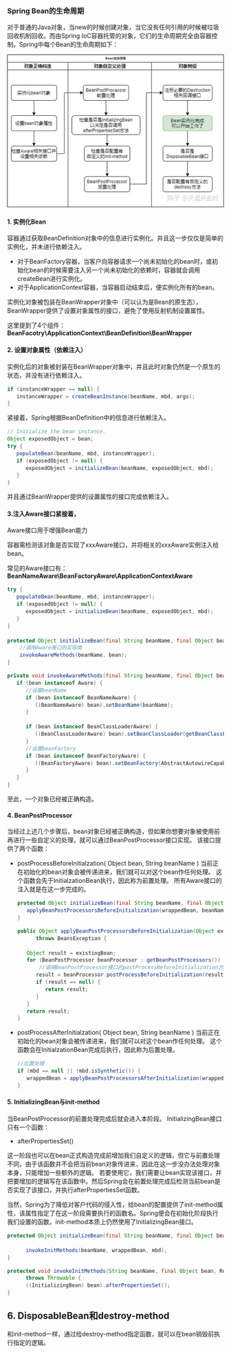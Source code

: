 ### Spring Bean的生命周期

对于普通的Java对象，当new的时候创建对象，当它没有任何引用的时候被垃圾回收机制回收。而由Spring IoC容器托管的对象，它们的生命周期完全由容器控制。Spring中每个Bean的生命周期如下：

![](../images/spring/2.jpg)

#### 1. 实例化Bean

容器通过获取BeanDefinition对象中的信息进行实例化。并且这一步仅仅是简单的实例化，并未进行依赖注入。 

- 对于BeanFactory容器，当客户向容器请求一个尚未初始化的bean时，或初始化bean的时候需要注入另一个尚未初始化的依赖时，容器就会调用createBean进行实例化。 
- 对于ApplicationContext容器，当容器启动结束后，便实例化所有的bean。 

实例化对象被包装在BeanWrapper对象中（可以认为是Bean的原生态），BeanWrapper提供了设置对象属性的接口，避免了使用反射机制设置属性。

这里提到了4个组件：**BeanFacotry\ApplicationContext\BeanDefinition\BeanWrapper**

#### 2. 设置对象属性（依赖注入）

实例化后的对象被封装在BeanWrapper对象中，并且此时对象仍然是一个原生的状态，并没有进行依赖注入。

```java
if (instanceWrapper == null) {
   instanceWrapper = createBeanInstance(beanName, mbd, args);
}
```

 紧接着，Spring根据BeanDefinition中的信息进行依赖注入。

```java
// Initialize the bean instance.
Object exposedObject = bean;
try {
   populateBean(beanName, mbd, instanceWrapper);
   if (exposedObject != null) {
      exposedObject = initializeBean(beanName, exposedObject, mbd);
   }
}
```

 并且通过BeanWrapper提供的设置属性的接口完成依赖注入。

#### 3.注入Aware接口紧接着，

Aware接口用于增强Bean能力

容器需检测该对象是否实现了xxxAware接口，并将相关的xxxAware实例注入给bean。

常见的Aware接口有：**BeanNameAware\BeanFactoryAware\ApplicationContextAware**

```java
try {
   populateBean(beanName, mbd, instanceWrapper);
   if (exposedObject != null) {
      exposedObject = initializeBean(beanName, exposedObject, mbd);
   }
}

protected Object initializeBean(final String beanName, final Object bean, RootBeanDefinition mbd) {
    //调用Aware接口的实现类
	invokeAwareMethods(beanName, bean);	
}


```

```java
private void invokeAwareMethods(final String beanName, final Object bean) {
   if (bean instanceof Aware) {
      //设置beanName
      if (bean instanceof BeanNameAware) {
         ((BeanNameAware) bean).setBeanName(beanName);
      }
       
      if (bean instanceof BeanClassLoaderAware) {
         ((BeanClassLoaderAware) bean).setBeanClassLoader(getBeanClassLoader());
      }
      //设置beanFactory 
      if (bean instanceof BeanFactoryAware) {
         ((BeanFactoryAware) bean).setBeanFactory(AbstractAutowireCapableBeanFactory.this);
      }
   }
}
```

至此，一个对象已经被正确构造。

#### 4. BeanPostProcessor

当经过上述几个步骤后，bean对象已经被正确构造，但如果你想要对象被使用前再进行一些自定义的处理，就可以通过BeanPostProcessor接口实现。 
该接口提供了两个函数：

- postProcessBeforeInitialzation( Object bean, String beanName ) 
  当前正在初始化的bean对象会被传递进来，我们就可以对这个bean作任何处理。 
  这个函数会先于InitialzationBean执行，因此称为前置处理。 
  所有Aware接口的注入就是在这一步完成的。

  ```java
  protected Object initializeBean(final String beanName, final Object bean, RootBeanDefinition mbd) {
     applyBeanPostProcessorsBeforeInitialization(wrappedBean, beanName);
  }
  ```

  ```java
  public Object applyBeanPostProcessorsBeforeInitialization(Object existingBean, String beanName)
        throws BeansException {
  
     Object result = existingBean;
     for (BeanPostProcessor beanProcessor : getBeanPostProcessors()) {
         //调用BeanPostProcessor接口的postProcessBeforeInitialization方法
        result = beanProcessor.postProcessBeforeInitialization(result, beanName);
        if (result == null) {
           return result;
        }
     }
     return result;
  }
  ```

- postProcessAfterInitialzation( Object bean, String beanName ) 
  当前正在初始化的bean对象会被传递进来，我们就可以对这个bean作任何处理。 
  这个函数会在InitialzationBean完成后执行，因此称为后置处理。

  ```java
  //后置处理
  if (mbd == null || !mbd.isSynthetic()) {
     wrappedBean = applyBeanPostProcessorsAfterInitialization(wrappedBean, beanName);
  }
  ```

#### 5. InitializingBean与init-method

当BeanPostProcessor的前置处理完成后就会进入本阶段。 
InitializingBean接口只有一个函数：

- afterPropertiesSet()

这一阶段也可以在bean正式构造完成前增加我们自定义的逻辑，但它与前置处理不同，由于该函数并不会把当前bean对象传进来，因此在这一步没办法处理对象本身，只能增加一些额外的逻辑。 
若要使用它，我们需要让bean实现该接口，并把要增加的逻辑写在该函数中。然后Spring会在前置处理完成后检测当前bean是否实现了该接口，并执行afterPropertiesSet函数。

当然，Spring为了降低对客户代码的侵入性，给bean的配置提供了init-method属性，该属性指定了在这一阶段需要执行的函数名。Spring便会在初始化阶段执行我们设置的函数。init-method本质上仍然使用了InitializingBean接口。

```java
protected Object initializeBean(final String beanName, final Object bean, RootBeanDefinition mbd) {
   
      invokeInitMethods(beanName, wrappedBean, mbd);
}
```

```java
protected void invokeInitMethods(String beanName, final Object bean, RootBeanDefinition mbd)
      throws Throwable {
      ((InitializingBean) bean).afterPropertiesSet();
}
```

## 6. DisposableBean和destroy-method

和init-method一样，通过给destroy-method指定函数，就可以在bean销毁前执行指定的逻辑。

